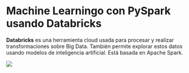 # Machine Learningo con PySpark usando Databricks

**Databricks** es una herramienta cloud usada para procesar y realizar transformaciones sobre Big Data. También permite explorar estos datos usando modelos de inteligencia artificial. Está basada en Apache Spark.

![](https://images.squarespace-cdn.com/content/v1/5feb53185d3dab691b47361b/1609930650139-9NRI63XUJ29Y7E9LEA9G/12eca-machine-learning.gif?format=750w)
